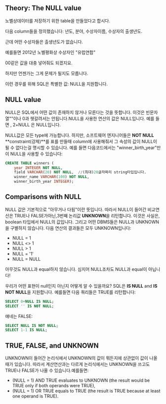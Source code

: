 ## Theory: The NULL value

노벨상데이터를 저장하기 위한 table을 만들었다고 합시다.

다음 column들을 정의했습니다:  년도, 분야, 수상자이름, 수상자의 출생년도.

근데 어떤 수상자들은 출생년도가 없습니다.

예를들면 2012년 노벨평화상 수상자인 "유럽연합"

00같은 값을 대충 넣어줘도 되겠지요.

하지만 언젠가는 그게 문제가 될지도 모릅니다.

이런 경우를 위해 SQL은 특별한 값: NULL을 지원합니다.



## NULL value

NULL은 SQL에서 어떤 값이 존재하지 않거나 모른다는 것을 뜻합니다. 이것은 빈문자열""이나 0과 헷갈려서는 안됩니다.NULL을 사용한 연산의 값은 NULL입니다. 예를 들면 , 2+NULL 은 NULL입니다.

NULL값은 모든 type에 가능합니다. 하지만, 소프트웨어 엔지니어들은 **NOT NULL** **constraint(강제)**를 표를 만들때 column에 사용해줘서 그 속성의 값이 NULL이 될 수 없다는걸 명시할 수 있습니다. 예를 들면 다음코드에서는 "winner_birth_year"만이 NULL을 사용할 수 있습니다:

```sql
CREATE TABLE winners ( 
    year INTEGER NOT NULL,
    field VARCHAR(20) NOT NULL,  //(최대)20글자짜리 string타입입니다.
    winner_name VARCHAR(100) NOT NULL, 
    winner_birth_year INTEGER);
```

## Comparisons with NULL

NULL 값은 기본적으로 "아무거나 다됨"이란 뜻입니다. 따라서 NULL이 들어간 비교연산은 TRUE나 FALSE가아닌,3번째 논리값 **UNKNOWN**을 리턴합니다. 이것은 사실은, boolean 타입에서 NULL의 값입니다. 그리고 어떤 DBMS들은 NULL과 UNKNOWN을 구별하지 않습니다. 다음 연산의 결과들은 모두 UNKNOWN입니다:

- NULL = 1
- NULL <> 1
- NULL > 1
- NULL = '1'
- NULL = NULL



아무것도 NULL과 equal하지 않습니다. 심지어 NULL조차도 NULL과 equal이 아닙니다!

우리가 어떤 표현이 null인지 아닌지 어떻게 알 수 있을까요? SQL은 **IS NULL** and **IS NOT NULL**을 지원합니다. 예를들면 다음 쿼리들은 TRUE를 리턴합니다:

```sql
SELECT 0+NULL IS NULL;
SELECT '' IS NOT NULL;
```

얘네는 FALSE:

```sql
SELECT NULL IS NOT NULL;
SELECT 1-1 IS NULL;
```

## TRUE, FALSE, and UNKNOWN

UNKNOWN이 들어간 논리식에서 UNKNOWN의 값이 뭐든지에 상관없이 값이 나올 때가 있습니다. 따라서 계산연산과는 다르게 논리식에서는 UNKNOWN을 쓰고도 TRUE나 FALSE가 나올 수 있습니다.예를들면:

- (NULL = 1) AND TRUE evaluates to UNKNOWN (the result would be TRUE only if both operands were TRUE),
- (NULL = 1) OR TRUE equals to TRUE (the result is TRUE because at least one operand is TRUE).